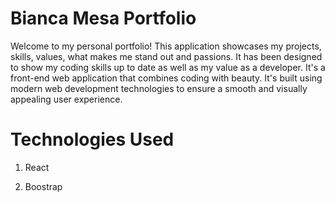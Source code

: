 # Bianca Mesa Portfolio 

Welcome to my personal portfolio! This application showcases my projects, skills, values, what makes me stand out and passions. It has been designed to show my coding skills up to date as well as my value as a developer. It's a front-end web application that combines coding with beauty. It's built using modern web development technologies to ensure a smooth and visually appealing user experience.


# Technologies Used 
1. React

2. Boostrap 
